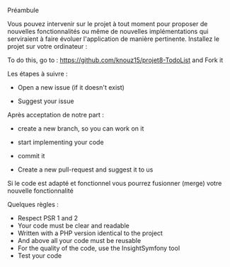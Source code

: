 Préambule

Vous pouvez intervenir sur le projet à tout moment pour proposer de nouvelles fonctionnalités ou même de nouvelles implémentations qui serviraient à faire évoluer l'application de manière pertinente.
Installez le projet sur votre ordinateur :

To do this, go to : https://github.com/knouz15/projet8-TodoList  and Fork it 

Les étapes à suivre :

- Open a new issue (if it doesn't exist)

- Suggest your issue 

Après acceptation de notre part :

- create a new branch, so you can work on it 
- start implementing your code
- commit it

- Create a new pull-request and suggest it to us

Si le code est adapté et fonctionnel vous pourrez fusionner (merge) votre nouvelle fonctionnalité

Quelques règles :

- Respect PSR 1 and 2
- Your code must be clear and readable
- Written with a PHP version identical to the project
- And above all your code must be reusable
- For the quality of the code, use the InsightSymfony tool
- Test your code 

